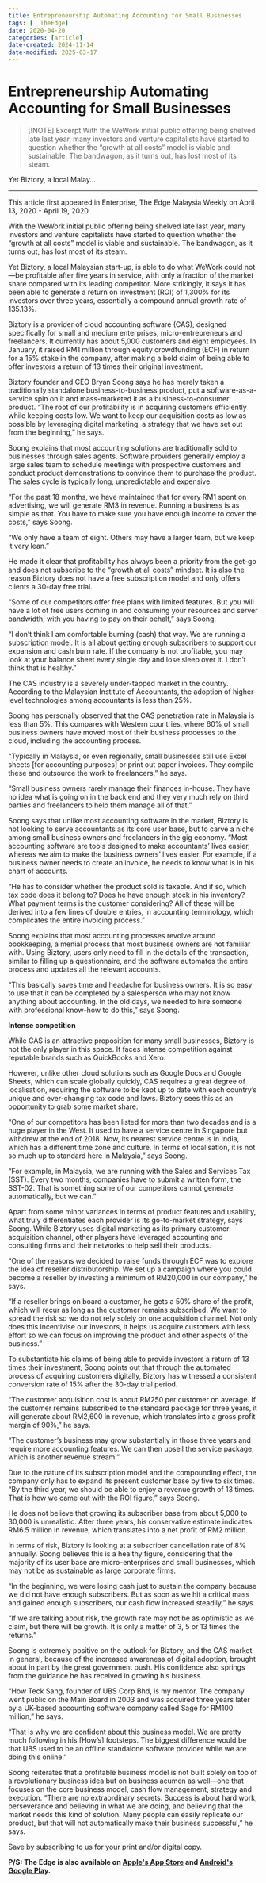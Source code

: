 ```yaml
---
title: Entrepreneurship Automating Accounting for Small Businesses
tags: [  TheEdge]
date: 2020-04-20
categories: [article]
date-created: 2024-11-14
date-modified: 2025-03-17
---
```


# Entrepreneurship Automating Accounting for Small Businesses

> [!NOTE] Excerpt
> With the WeWork initial public offering being shelved late last year, many investors and venture capitalists have started to question whether the “growth at all costs” model is viable and sustainable. The bandwagon, as it turns out, has lost most of its steam.

Yet Biztory, a local Malay…

---

This article first appeared in Enterprise, The Edge Malaysia Weekly on April 13, 2020 - April 19, 2020

With the WeWork initial public offering being shelved late last year, many investors and venture capitalists have started to question whether the “growth at all costs” model is viable and sustainable. The bandwagon, as it turns out, has lost most of its steam.

Yet Biztory, a local Malaysian start-up, is able to do what WeWork could not—be profitable after five years in service, with only a fraction of the market share compared with its leading competitor. More strikingly, it says it has been able to generate a return on investment (ROI) of 1,300% for its investors over three years, essentially a compound annual growth rate of 135.13%.

Biztory is a provider of cloud accounting software (CAS), designed specifically for small and medium enterprises, micro-entrepreneurs and freelancers. It currently has about 5,000 customers and eight employees. In January, it raised RM1 million through equity crowdfunding (ECF) in return for a 15% stake in the company, after making a bold claim of being able to offer investors a return of 13 times their original investment.

Biztory founder and CEO Bryan Soong says he has merely taken a traditionally standalone business-to-business product, put a software-as-a-service spin on it and mass-marketed it as a business-to-consumer product. “The root of our profitability is in acquiring customers efficiently while keeping costs low. We want to keep our acquisition costs as low as possible by leveraging digital marketing, a strategy that we have set out from the beginning,” he says.

Soong explains that most accounting solutions are traditionally sold to businesses through sales agents. Software providers generally employ a large sales team to schedule meetings with prospective customers and conduct product demonstrations to convince them to purchase the product. The sales cycle is typically long, unpredictable and expensive.

“For the past 18 months, we have maintained that for every RM1 spent on advertising, we will generate RM3 in revenue. Running a business is as simple as that. You have to make sure you have enough income to cover the costs,” says Soong.

“We only have a team of eight. Others may have a larger team, but we keep it very lean.”

He made it clear that profitability has always been a priority from the get-go and does not subscribe to the “growth at all costs” mindset. It is also the reason Biztory does not have a free subscription model and only offers clients a 30-day free trial.

“Some of our competitors offer free plans with limited features. But you will have a lot of free users coming in and consuming your resources and server bandwidth, with you having to pay on their behalf,” says Soong.

“I don’t think I am comfortable burning (cash) that way. We are running a subscription model. It is all about getting enough subscribers to support our expansion and cash burn rate. If the company is not profitable, you may look at your balance sheet every single day and lose sleep over it. I don’t think that is healthy.”

The CAS industry is a severely under-tapped market in the country. According to the Malaysian Institute of Accountants, the adoption of higher-level technologies among accountants is less than 25%.

Soong has personally observed that the CAS penetration rate in Malaysia is less than 5%. This compares with Western countries, where 60% of small business owners have moved most of their business processes to the cloud, including the accounting process.

“Typically in Malaysia, or even regionally, small businesses still use Excel sheets \[for accounting purposes\] or print out paper invoices. They compile these and outsource the work to freelancers,” he says.

“Small business owners rarely manage their finances in-house. They have no idea what is going on in the back end and they very much rely on third parties and freelancers to help them manage all of that.”

Soong says that unlike most accounting software in the market, Biztory is not looking to serve accountants as its core user base, but to carve a niche among small business owners and freelancers in the gig economy. “Most accounting software are tools designed to make accountants’ lives easier, whereas we aim to make the business owners’ lives easier. For example, if a business owner needs to create an invoice, he needs to know what is in his chart of accounts.

“He has to consider whether the product sold is taxable. And if so, which tax code does it belong to? Does he have enough stock in his inventory? What payment terms is the customer considering? All of these will be derived into a few lines of double entries, in accounting terminology, which complicates the entire invoicing process.”

Soong explains that most accounting processes revolve around bookkeeping, a menial process that most business owners are not familiar with. Using Biztory, users only need to fill in the details of the transaction, similar to filling up a questionnaire, and the software automates the entire process and updates all the relevant accounts.

“This basically saves time and headache for business owners. It is so easy to use that it can be completed by a salesperson who may not know anything about accounting. In the old days, we needed to hire someone with professional know-how to do this,” says Soong.

**Intense competition**

While CAS is an attractive proposition for many small businesses, Biztory is not the only player in this space. It faces intense competition against reputable brands such as QuickBooks and Xero.

However, unlike other cloud solutions such as Google Docs and Google Sheets, which can scale globally quickly, CAS requires a great degree of localisation, requiring the software to be kept up to date with each country’s unique and ever-changing tax code and laws. Biztory sees this as an opportunity to grab some market share.

“One of our competitors has been listed for more than two decades and is a huge player in the West. It used to have a service centre in Singapore but withdrew at the end of 2018. Now, its nearest service centre is in India, which has a different time zone and culture. In terms of localisation, it is not so much up to standard here in Malaysia,” says Soong.

“For example, in Malaysia, we are running with the Sales and Services Tax (SST). Every two months, companies have to submit a written form, the SST-02. That is something some of our competitors cannot generate automatically, but we can.”

Apart from some minor variances in terms of product features and usability, what truly differentiates each provider is its go-to-market strategy, says Soong. While Biztory uses digital marketing as its primary customer acquisition channel, other players have leveraged accounting and consulting firms and their networks to help sell their products.

“One of the reasons we decided to raise funds through ECF was to explore the idea of reseller distributorship. We set up a campaign where you could become a reseller by investing a minimum of RM20,000 in our company,” he says.

“If a reseller brings on board a customer, he gets a 50% share of the profit, which will recur as long as the customer remains subscribed. We want to spread the risk so we do not rely solely on one acquisition channel. Not only does this incentivise our investors, it helps us acquire customers with less effort so we can focus on improving the product and other aspects of the business.”

To substantiate his claims of being able to provide investors a return of 13 times their investment, Soong points out that through the automated process of acquiring customers digitally, Biztory has witnessed a consistent conversion rate of 15% after the 30-day trial period.

“The customer acquisition cost is about RM250 per customer on average. If the customer remains subscribed to the standard package for three years, it will generate about RM2,600 in revenue, which translates into a gross profit margin of 90%,” he says.

“The customer’s business may grow substantially in those three years and require more accounting features. We can then upsell the service package, which is another revenue stream.”

Due to the nature of its subscription model and the compounding effect, the company only has to expand its present customer base by five to six times. “By the third year, we should be able to enjoy a revenue growth of 13 times. That is how we came out with the ROI figure,” says Soong.

He does not believe that growing its subscriber base from about 5,000 to 30,000 is unrealistic. After three years, his conservative estimate indicates RM6.5 million in revenue, which translates into a net profit of RM2 million.

In terms of risk, Biztory is looking at a subscriber cancellation rate of 8% annually. Soong believes this is a healthy figure, considering that the majority of its user base are micro-enterprises and small businesses, which may not be as sustainable as large corporate firms.

“In the beginning, we were losing cash just to sustain the company because we did not have enough subscribers. But as soon as we hit a critical mass and gained enough subscribers, our cash flow increased steadily,” he says.

“If we are talking about risk, the growth rate may not be as optimistic as we claim, but there will be growth. It is only a matter of 3, 5 or 13 times the returns.”

Soong is extremely positive on the outlook for Biztory, and the CAS market in general, because of the increased awareness of digital adoption, brought about in part by the great government push. His confidence also springs from the guidance he has received in growing his business.

“How Teck Sang, founder of UBS Corp Bhd, is my mentor. The company went public on the Main Board in 2003 and was acquired three years later by a UK-based accounting software company called Sage for RM100 million,” he says.

“That is why we are confident about this business model. We are pretty much following in his \[How’s\] footsteps. The biggest difference would be that UBS used to be an offline standalone software provider while we are doing this online.”

Soong reiterates that a profitable business model is not built solely on top of a revolutionary business idea but on business acumen as well—one that focuses on the core business model, cash flow management, strategy and execution. “There are no extraordinary secrets. Success is about hard work, perseverance and believing in what we are doing, and believing that the market needs this kind of solution. Many people can easily replicate our product, but that will not automatically make their business successful,” he says.

Save by [subscribing](https://subscribe.theedgemalaysia.com/) to us for your print and/or digital copy.

**P/S: The Edge is also available on [Apple's App Store](https://itunes.apple.com/us/app/the-edge-markets/id990567068?ls=1&mt=8) and [Android's Google Play](https://play.google.com/store/apps/details?id=com.bizedge.theedgemarkets.malaysia).**
